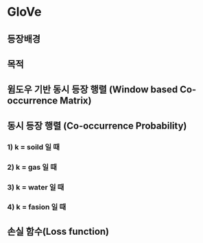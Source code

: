 # GloVe
## 등장배경

## 목적

## 윔도우 기반 동시 등장 행렬 (Window based Co-occurrence Matrix)

## 동시 등장 행렬 (Co-occurrence Probability)
### 1) k = soild 일 때
### 2) k = gas 일 때
### 3) k = water 일 때
### 4) k = fasion 일 때

## 손실 함수(Loss function)
